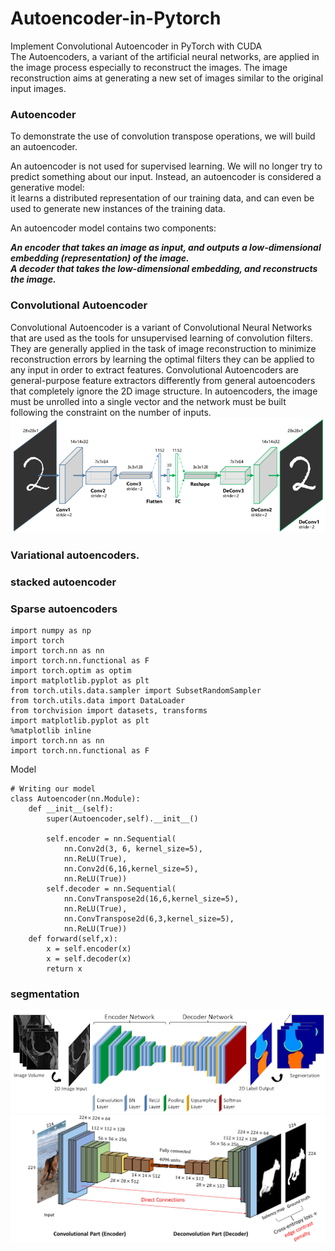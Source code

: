 # Autoencoder-in-Pytorch
Implement Convolutional Autoencoder in PyTorch with CUDA   
The Autoencoders, a variant of the artificial neural networks, are applied in the image process especially to reconstruct the images.
The image reconstruction aims at generating a new set of images similar to the original input images.  

### Autoencoder  
To demonstrate the use of convolution transpose operations, we will build an autoencoder.  

An autoencoder is not used for supervised learning. We will no longer try to predict something about our input. Instead, an autoencoder is considered a generative model:  
it learns a distributed representation of our training data, and can even be used to generate new instances of the training data.  

An autoencoder model contains two components:  

***An encoder that takes an image as input, and outputs a low-dimensional embedding (representation) of the image.  
A decoder that takes the low-dimensional embedding, and reconstructs the image.***

### Convolutional Autoencoder  
Convolutional Autoencoder is a variant of Convolutional Neural Networks that are used as the tools for unsupervised learning of convolution filters.
They are generally applied in the task of image reconstruction to minimize reconstruction errors by learning the optimal filters they can be applied to any input in order to extract features. Convolutional Autoencoders are general-purpose feature extractors differently from general autoencoders that completely ignore the 2D image structure. In autoencoders, the image must be unrolled into a single vector and the network must be built following the constraint on the number of inputs.  
![image](https://github.com/E008001/Autoencoder-in-Pytorch/blob/main/structure-Convolutional-AutoEncoders.png)
### Variational autoencoders.
### stacked autoencoder

### Sparse autoencoders

```
import numpy as np
import torch
import torch.nn as nn
import torch.nn.functional as F
import torch.optim as optim
import matplotlib.pyplot as plt
from torch.utils.data.sampler import SubsetRandomSampler
from torch.utils.data import DataLoader
from torchvision import datasets, transforms
import matplotlib.pyplot as plt
%matplotlib inline
import torch.nn as nn
import torch.nn.functional as F
```
Model
```
# Writing our model
class Autoencoder(nn.Module):
    def __init__(self):
        super(Autoencoder,self).__init__()
        
        self.encoder = nn.Sequential(
            nn.Conv2d(3, 6, kernel_size=5),
            nn.ReLU(True),
            nn.Conv2d(6,16,kernel_size=5),
            nn.ReLU(True))
        self.decoder = nn.Sequential(             
            nn.ConvTranspose2d(16,6,kernel_size=5),
            nn.ReLU(True),
            nn.ConvTranspose2d(6,3,kernel_size=5),
            nn.ReLU(True))
    def forward(self,x):
        x = self.encoder(x)
        x = self.decoder(x)
        return x
```
### segmentation  
![image](https://github.com/E008001/Autoencoder-in-Pytorch/blob/main/AE-segmentation.png)  
![image](https://github.com/E008001/Autoencoder-in-Pytorch/blob/main/CNN-AE.jpg)  
